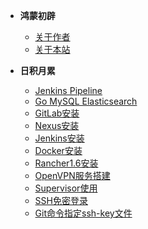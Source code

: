 * **鸿蒙初辟**
    * [关于作者](about.md)
    * [关于本站](website.md)
  
* **日积月累**
    * [Jenkins Pipeline](jenkins-pipeline.md)
    * [Go MySQL Elasticsearch](go-mysql-elasticsearch.md)
    * [GitLab安装](gitlab.md)
    * [Nexus安装](nexus.md)
    * [Jenkins安装](jenkins.md)
    * [Docker安装](docker.md)
    * [Rancher1.6安装](rancher1.6.md)
    * [OpenVPN服务搭建](openvpn.md)
    * [Supervisor使用](supervisor.md)
    * [SSH免密登录](ssh-key.md)
    * [Git命令指定ssh-key文件](git-special-ssh-key.md)